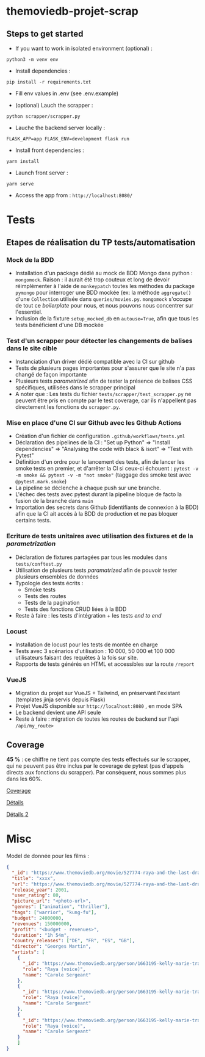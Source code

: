 # themoviedb-projet-scrap

## Steps to get started

- If you want to work in isolated environment (optional) :

`python3 -m venv env`

- Install dependencies :

`pip install -r requirements.txt`

- Fill env values in .env (see .env.example)

- (optional) Lauch the scrapper :

`python scrapper/scrapper.py`

- Lauche the backend server locally :

`FLASK_APP=app FLASK_ENV=development flask run`

- Install front dependencies : 

`yarn install`

- Launch front server : 

`yarn serve`

- Access the app from : `http://localhost:8080/`

# Tests

## Etapes de réalisation du TP tests/automatisation

### Mock de la BDD

- Installation d'un package dédié au mock de BDD Mongo dans python : `mongomock`. Raison : il aurait été trop couteux et long de devoir réimplémenter à l'aide de `monkeypatch` toutes les méthodes du package `pymongo` pour interroger une BDD mockée (ex: la méthode `aggregate()` d'une `Collection` utilisée dans `queries/movies.py`. `mongomock` s'occupe de tout ce _boilerplate_ pour nous, et nous pouvons nous concentrer sur l'essentiel.
- Inclusion de la fixture `setup_mocked_db` en `autouse=True`, afin que tous les tests bénéficient d'une DB mockée

### Test d'un scrapper pour détecter les changements de balises dans le site cible

- Instanciation d'un driver dédié compatible avec la CI sur github
- Tests de plusieurs pages importantes pour s'assurer que le site n'a pas changé de façon importante
- Plusieurs tests _parametrized_ afin de tester la présence de balises CSS spécifiques, utilisées dans le scrapper principal
- A noter que : Les tests du fichier `tests/scrapper/test_scrapper.py` ne peuvent être pris en compte par le test coverage, car ils n'appellent pas directement les fonctions du `scrapper.py`. 

### Mise en place d'une CI sur Github avec les Github Actions

- Création d'un fichier de configuration `.github/workflows/tests.yml`
- Déclaration des pipelines de la CI : "Set up Python" => "Install dependencies" => "Analysing the code with black & isort" => "Test with Pytest"
- Définition d'un ordre pour le lancement des tests, afin de lancer les smoke tests en premier, et d'arrêter la CI si ceux-ci échouent : `pytest -v -m smoke && pytest -v -m "not smoke"` (taggage des smoke test avec `@pytest.mark.smoke`)
- La pipeline se déclenche à chaque push sur une branche.
- L'échec des tests avec pytest durant la pipeline bloque de facto la fusion de la branche dans `main`
- Importation des secrets dans Github (identifiants de connexion à la BDD) afin que la CI ait accès à la BDD de production et ne pas bloquer certains tests.

### Ecriture de tests unitaires avec utilisation des fixtures et de la _parametrization_

- Déclaration de fixtures partagées par tous les modules dans `tests/conftest.py`
- Utilisation de plusieurs tests _paramatrized_ afin de pouvoir tester plusieurs ensembles de données
- Typologie des tests écrits :
  - Smoke tests
  - Tests des routes
  - Tests de la pagination 
  - Tests des fonctions CRUD liées à la BDD
- Reste à faire : les tests d'intégration + les tests _end to end_

### Locust

- Installation de locust pour les tests de montée en charge
- Tests avec 3 scénarios d'utilisation : 10 000, 50 000 et 100 000 utilisateurs faisant des requêtes à la fois sur site.
- Rapports de tests générés en HTML et accessibles sur la route `/report`

### VueJS

- Migration du projet sur VueJS + Tailwind, en préservant l'existant (templates jinja servis depuis Flask)
- Projet VueJS disponible sur `http://localhost:8080` , en mode SPA
- Le backend devient une API seule
- Reste à faire : migration de toutes les routes de backend sur l'api `/api/my_route>`

## Coverage

**45 %** : ce chiffre ne tient pas compte des tests effectués sur le scrapper, qui ne peuvent pas être inclus par le coverage de pytest (pas d'appels directs aux fonctions du scrapper). Par conséquent, nous sommes plus dans les 60%.

[Coverage](./reports_tests/cover_2.png)

[Détails](./reports_tests/cover_1.png)

[Détails 2](./reports_tests/cover_3.png)

# Misc

Model de donnée pour les films : 

```json
{
  "_id": "https://www.themoviedb.org/movie/527774-raya-and-the-last-dragon",
  "title": "xxxx",
  "url": "https://www.themoviedb.org/movie/527774-raya-and-the-last-dragon",
  "release_year": 2001,
  "user_rating": 80,
  "picture_url": "<photo-url>",
  "genres": ["animation", "thriller"],
  "tags": ["warrior", "kung-fu"],
  "budget": 24000000,
  "revenues": 150000000,
  "profit": "<budget - revenues>",
  "duration": "1h 54m",
  "country_releases": ["DE", "FR", "ES", "GB"],
  "director": "Georges Martin",
  "artists": [
    {
      "_id": "https://www.themoviedb.org/person/1663195-kelly-marie-tran",
      "role": "Raya (voice)",
      "name": "Carole Sergeant"
    },
    {
      "_id": "https://www.themoviedb.org/person/1663195-kelly-marie-tran",
      "role": "Raya (voice)",
      "name": "Carole Sergeant"
    },
    {
      "_id": "https://www.themoviedb.org/person/1663195-kelly-marie-tran",
      "role": "Raya (voice)",
      "name": "Carole Sergeant"
    }
    ]
}
```
